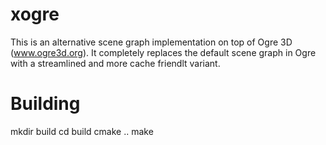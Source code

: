 xogre
=====

This is an alternative scene graph implementation on top of Ogre 3D (www.ogre3d.org). It completely replaces
the default scene graph in Ogre with a streamlined and more cache friendlt variant.


Building
========

  mkdir build
  cd build
  cmake ..
  make
